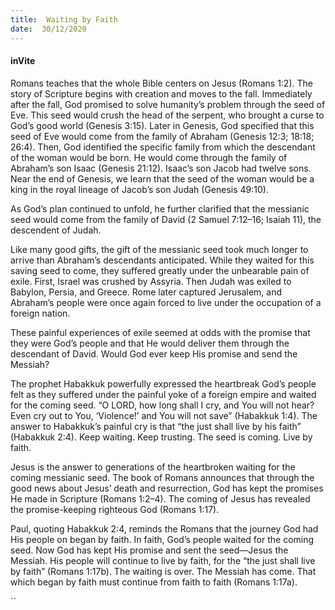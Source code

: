 ```yaml
---
title:  Waiting by Faith
date:  30/12/2020
---
```


#### inVite

Romans teaches that the whole Bible centers on Jesus (Romans 1:2). The story of Scripture begins with creation and moves to the fall. Immediately after the fall, God promised to solve humanity’s problem through the seed of Eve. This seed would crush the head of the serpent, who brought a curse to God’s good world (Genesis 3:15). Later in Genesis, God specified that this seed of Eve would come from the family of Abraham (Genesis 12:3; 18:18; 26:4). Then, God identified the specific family from which the descendant of the woman would be born. He would come through the family of Abraham’s son Isaac (Genesis 21:12). Isaac’s son Jacob had twelve sons. Near the end of Genesis, we learn that the seed of the woman would be a king in the royal lineage of Jacob’s son Judah (Genesis 49:10).

As God’s plan continued to unfold, he further clarified that the messianic seed would come from the family of David (2 Samuel 7:12–16; Isaiah 11), the descendent of Judah.

Like many good gifts, the gift of the messianic seed took much longer to arrive than Abraham’s descendants anticipated. While they waited for this saving seed to come, they suffered greatly under the unbearable pain of exile. First, Israel was crushed by Assyria. Then Judah was exiled to Babylon, Persia, and Greece. Rome later captured Jerusalem, and Abraham’s people were once again forced to live under the occupation of a foreign nation.

These painful experiences of exile seemed at odds with the promise that they were God’s people and that He would deliver them through the descendant of David. Would God ever keep His promise and send the Messiah?

The prophet Habakkuk powerfully expressed the heartbreak God’s people felt as they suffered under the painful yoke of a foreign empire and waited for the coming seed. “O LORD, how long shall I cry, and You will not hear? Even cry out to You, ‘Violence!’ and You will not save” (Habakkuk 1:4). The answer to Habakkuk’s painful cry is that “the just shall live by his faith” (Habakkuk 2:4). Keep waiting. Keep trusting. The seed is coming. Live by faith.

Jesus is the answer to generations of the heartbroken waiting for the coming messianic seed. The book of Romans announces that through the good news about Jesus’ death and resurrection, God has kept the promises He made in Scripture (Romans 1:2–4). The coming of Jesus has revealed the promise-keeping righteous God (Romans 1:17).

Paul, quoting Habakkuk 2:4, reminds the Romans that the journey God had His people on began by faith. In faith, God’s people waited for the coming seed. Now God has kept His promise and sent the seed—Jesus the Messiah. His people will continue to live by faith, for the “the just shall live by faith” (Romans 1:17b). The waiting is over. The Messiah has come. That which began by faith must continue from faith to faith (Romans 1:17a).

``